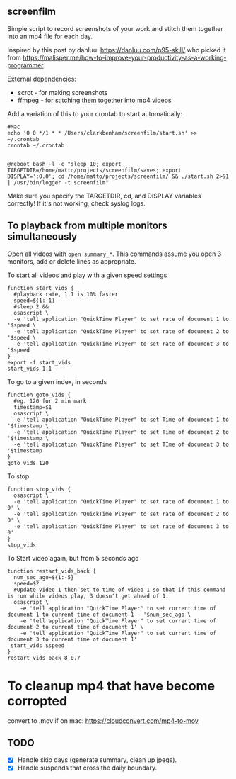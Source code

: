 ## screenfilm

Simple script to record screenshots of your work and stitch them together into an mp4 file for each day.

Inspired by this post by danluu: https://danluu.com/p95-skill/ who picked it from https://malisper.me/how-to-improve-your-productivity-as-a-working-programmer

External dependencies:
- scrot - for making screenshots
- ffmpeg - for stitching them together into mp4 videos

Add a variation of this to your crontab to start automatically:

```
#Mac
echo '0 0 */1 * * /Users/clarkbenham/screenfilm/start.sh' >> ~/.crontab
crontab ~/.crontab


@reboot bash -l -c "sleep 10; export TARGETDIR=/home/matto/projects/screenfilm/saves; export DISPLAY=':0.0'; cd /home/matto/projects/screenfilm/ && ./start.sh 2>&1 | /usr/bin/logger -t screenfilm"
```

Make sure you specify the TARGETDIR, cd, and DISPLAY variables correctly! If it's not working, check syslog logs.

## To playback from multiple monitors simultaneously
Open all videos with `open summary_*`. This commands assume you open 3 monitors, add or delete lines as appropriate.

To start all videos and play with a given speed settings
```
function start_vids {
  #playback rate, 1.1 is 10% faster
  speed=${1:-1}
  #sleep 2 &&
  osascript \
  -e 'tell application "QuickTime Player" to set rate of document 1 to '$speed \
  -e 'tell application "QuickTime Player" to set rate of document 2 to '$speed \
  -e 'tell application "QuickTime Player" to set rate of document 3 to '$speed
}
export -f start_vids
start_vids 1.1
```

To go to a given index, in seconds
```
function goto_vids {
  #eg. 120 for 2 min mark
  timestamp=$1 
  osascript \
  -e 'tell application "QuickTime Player" to set Time of document 1 to '$timestamp \
  -e 'tell application "QuickTime Player" to set Time of document 2 to '$timestamp \
  -e 'tell application "QuickTime Player" to set TIme of document 3 to '$timestamp
}
goto_vids 120
```

To stop
```
function stop_vids {
  osascript \
  -e 'tell application "QuickTime Player" to set rate of document 1 to 0' \
  -e 'tell application "QuickTime Player" to set rate of document 2 to 0' \
  -e 'tell application "QuickTime Player" to set rate of document 3 to 0'
}
stop_vids
```

To Start video again, but from 5 seconds ago
```
tunction restart_vids_back {
  num_sec_ago=${1:-5}
  speed=$2
  #Update video 1 then set to time of video 1 so that if this command is run while videos play, 3 doesn't get ahead of 1.
  osascript \
    -e 'tell application "QuickTime Player" to set current time of document 1 to current time of document 1 - '$num_sec_ago \
    -e 'tell application "QuickTime Player" to set current time of document 2 to current time of document 1' \
    -e 'tell application "QuickTime Player" to set current time of document 3 to current time of document 1'
 start_vids $speed
}
restart_vids_back 8 0.7
```

# To cleanup mp4 that have become corropted
convert to .mov if on mac: https://cloudconvert.com/mp4-to-mov

## TODO

- [x] Handle skip days (generate summary, clean up jpegs).
- [x] Handle suspends that cross the daily boundary.
